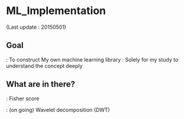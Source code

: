 # ML_Implementation
(Last update : 20150501) 
## Goal 
: To construct My own machine learning library 
: Solely for my study to understand the concept deeply 

## What are in there? 
: Fisher score 

: (on going) Wavelet decomposition (DWT) 
